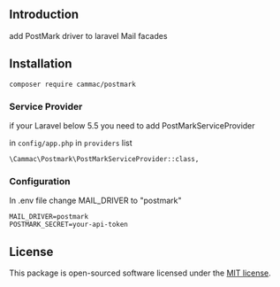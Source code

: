 ## Introduction

add PostMark driver to laravel Mail facades

## Installation

```
composer require cammac/postmark
```

### Service Provider

if your Laravel below 5.5 you need to add PostMarkServiceProvider

in `config/app.php` in `providers` list 
```
\Cammac\Postmark\PostMarkServiceProvider::class,
```

### Configuration

In .env file change MAIL_DRIVER to "postmark"

```
MAIL_DRIVER=postmark
POSTMARK_SECRET=your-api-token
```

## License

This package is open-sourced software licensed under the [MIT license](http://opensource.org/licenses/MIT).